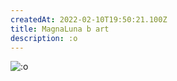 ```yaml
---
createdAt: 2022-02-10T19:50:21.100Z
title: MagnaLuna b art
description: :o
---
```

[](https://www.deviantart.com/magnaluna/art/o-826651110)

![:o](/img/deviantart_826651110_-o.png)